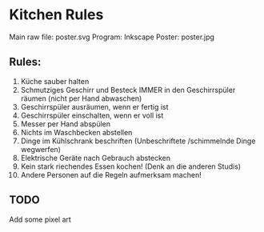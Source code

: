 # Kitchen Rules

Main raw file: poster.svg
Program: Inkscape
Poster: poster.jpg

## Rules:

1. Küche sauber halten
2. Schmutziges Geschirr und Besteck IMMER in den Geschirrspüler räumen (nicht per Hand abwaschen)
3. Geschirrspüler ausräumen, wenn er fertig ist
4. Geschirrspüler einschalten, wenn er voll ist
5. Messer per Hand abspülen
6. Nichts im Waschbecken abstellen
7. Dinge im Kühlschrank beschriften (Unbeschriftete /schimmelnde Dinge wegwerfen)
8. Elektrische Geräte nach Gebrauch abstecken
9. Kein stark riechendes Essen kochen! (Denk an die anderen Studis)
10. Andere Personen auf die Regeln aufmerksam machen!

## TODO

Add some pixel art
